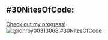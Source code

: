 ## #30NitesOfCode:
  [Check out my progress!](https://www.codedex.io/@ronroy00313068/30-nites-of-code)  
  ![@ronroy00313068 #30NitesOfCode](https://www.codedex.io/api/petStatus?user=ronroy00313068)


